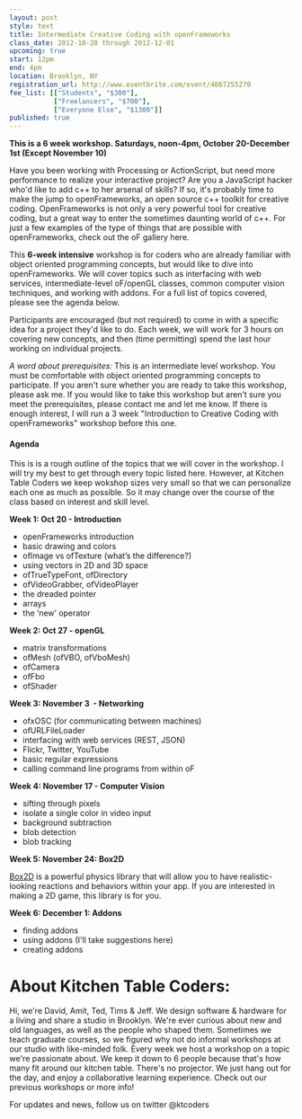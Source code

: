 ```yaml
---
layout: post
style: text
title: Intermediate Creative Coding with openFrameworks
class_date: 2012-10-20 through 2012-12-01
upcoming: true
start: 12pm
end: 4pm
location: Brooklyn, NY
registration_url: http://www.eventbrite.com/event/4067255270
fee_list: [["Students", "$300"],
           ["Freelancers", "$700"],
           ["Everyone Else", "$1300"]]
published: true
---
```

**This is a 6 week workshop. Saturdays, noon-4pm, October 20-December 1st (Except November 10)**

Have you been working with Processing or ActionScript, but need more performance to realize your interactive project? Are you a JavaScript hacker who'd like to add c++ to her arsenal of skills? If so, it's probably time to make the jump to openFrameworks, an open source c++ toolkit for creative coding. OpenFrameworks is not only a very powerful tool for creative coding, but a great way to enter the sometimes daunting world of c++. For just a few examples of the type of things that are possible with openFrameworks, check out the oF gallery here.

This **6-week intensive** workshop is for coders who are already familiar with object oriented programming concepts, but would like to dive into openFrameworks. We will cover topics such as interfacing with web services, intermediate-level oF/openGL classes, common computer vision techniques, and working with addons. For a full list of topics covered, please see the agenda below.

Participants are encouraged (but not required) to come in with a specific idea for a project they'd like to do. Each week, we will work for 3 hours on covering new concepts, and then (time permitting) spend the last hour working on individual projects. 

*A word about prerequisites:* This is an intermediate level workshop. You must be comfortable with object oriented programming concepts to participate. If you aren't sure whether you are ready to take this workshop, please ask me. If you would like to take this workshop but aren’t sure you meet the prerequisites, please contact me and let me know. If there is enough interest, I will run a 3 week "Introduction to Creative Coding with openFrameworks" workshop before this one.


#### Agenda
This is is a rough outline of the topics that we will cover in the workshop. I will try my best to get through every topic listed here. However, at Kitchen Table Coders we keep wokshop sizes very small so that we can personalize each one as much as possible. So it may change over the course of the class based on interest and skill level.

__Week 1: Oct 20 - Introduction__

* openFrameworks introduction
* basic drawing and colors
* ofImage vs ofTexture (what&rsquo;s the difference?)
* using vectors in 2D and 3D space
* ofTrueTypeFont, ofDirectory
* ofVideoGrabber, ofVideoPlayer
* the dreaded pointer
* arrays
* the &lsquo;new&rsquo; operator

__Week 2: Oct 27&nbsp;- openGL__

* matrix transformations
* ofMesh (ofVBO, ofVboMesh)
* ofCamera
* ofFbo
* ofShader

__Week 3: November 3&nbsp;&nbsp;- Networking__

* ofxOSC (for communicating between machines)
* ofURLFileLoader
* interfacing with web services (REST, JSON)
* Flickr, Twitter, YouTube
* basic regular expressions
* calling command line programs from within oF

__Week 4: November 17 - Computer Vision__
* sifting through pixels
* isolate a single color in video input
* background subtraction
* blob detection
* blob tracking

__Week 5: November 24: Box2D__

[Box2D](http://vimeo.com/26747704) is a powerful physics library that will allow you to have realistic-looking reactions and behaviors within your app. If you are interested in making a 2D game, this library is for you.

__Week 6: December 1: Addons__
* finding addons
* using addons (I'll take suggestions here)
* creating addons


 
# About Kitchen Table Coders: 
 
Hi, we're David, Amit, Ted, Tims & Jeff. We design software & hardware for a living and share a studio in Brooklyn. We're ever curious about new and old languages, as well as the people who shaped them. Sometimes we teach graduate courses, so we figured why not do informal workshops at our studio with like-minded folk.
Every week we host a workshop on a topic we're passionate about. We keep it down to 6 people because that's how many fit around our kitchen table. There's no projector. We just hang out for the day, and enjoy a collaborative learning experience.
Check out our previous workshops or more info!
 
 
For updates and news, follow us on twitter @ktcoders
